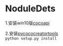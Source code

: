 # NoduleDets

1.安装win10版[cocoapi](https://github.com/philferriere/cocoapi)<br>

2.安装[pycococreatortools](https://github.com/waspinator/pycococreator)<br>
`python setup.py install`
